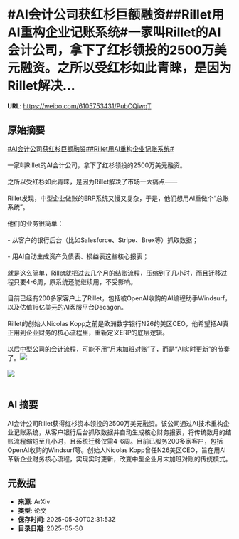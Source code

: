 # #AI会计公司获红杉巨额融资##Rillet用AI重构企业记账系统#一家叫Rillet的AI会计公司，拿下了红杉领投的2500万美元融资。之所以受红杉如此青睐，是因为Rillet解决...

**URL**: https://weibo.com/6105753431/PubCQiwgT

## 原始摘要

<a href="https://m.weibo.cn/search?containerid=231522type%3D1%26t%3D10%26q%3D%23AI%E4%BC%9A%E8%AE%A1%E5%85%AC%E5%8F%B8%E8%8E%B7%E7%BA%A2%E6%9D%89%E5%B7%A8%E9%A2%9D%E8%9E%8D%E8%B5%84%23&amp;extparam=%23AI%E4%BC%9A%E8%AE%A1%E5%85%AC%E5%8F%B8%E8%8E%B7%E7%BA%A2%E6%9D%89%E5%B7%A8%E9%A2%9D%E8%9E%8D%E8%B5%84%23" data-hide=""><span class="surl-text">#AI会计公司获红杉巨额融资#</span></a><a href="https://m.weibo.cn/search?containerid=231522type%3D1%26t%3D10%26q%3D%23Rillet%E7%94%A8AI%E9%87%8D%E6%9E%84%E4%BC%81%E4%B8%9A%E8%AE%B0%E8%B4%A6%E7%B3%BB%E7%BB%9F%23&amp;extparam=%23Rillet%E7%94%A8AI%E9%87%8D%E6%9E%84%E4%BC%81%E4%B8%9A%E8%AE%B0%E8%B4%A6%E7%B3%BB%E7%BB%9F%23" data-hide=""><span class="surl-text">#Rillet用AI重构企业记账系统#</span></a><br><br>一家叫Rillet的AI会计公司，拿下了红杉领投的2500万美元融资。<br><br>之所以受红杉如此青睐，是因为Rillet解决了市场一大痛点——<br><br>Rillet发现，中型企业做账的ERP系统又慢又复杂，于是，他们想用AI重做个“总账系统”。<br><br>他们的业务很简单：<br><br>- 从客户的银行后台（比如Salesforce、Stripe、Brex等）抓取数据；<br><br>- 用AI自动生成资产负债表、损益表这些核心报表；<br><br>就是这么简单，Rillet就把过去几个月的结账流程，压缩到了几小时，而且迁移过程只要4-6周，原系统还能继续用，不受影响。<br><br>目前已经有200多家客户上了Rillet，包括被OpenAI收购的AI编程助手Windsurf，以及估值16亿美元的AI客服平台Decagon。<br><br>Rillet的创始人Nicolas Kopp之前是欧洲数字银行N26的美区CEO，他希望把AI真正用到企业财务的核心流程里，重新定义ERP的底层逻辑。<br><br>以后中型公司的会计流程，可能不用“月末加班对账”了，而是“AI实时更新”的节奏了。<img style="" src="https://tvax1.sinaimg.cn/large/006Fd7o3gy1i1xatpg5jqj30zk0rxjy2.jpg" referrerpolicy="no-referrer"><br><br><img style="" src="https://tvax1.sinaimg.cn/large/006Fd7o3gy1i1xatqoskpj31f20yc49k.jpg" referrerpolicy="no-referrer"><br><br>

## AI 摘要

AI会计公司Rillet获得红杉资本领投的2500万美元融资。该公司通过AI技术重构企业记账系统，从客户银行后台抓取数据并自动生成核心财务报表，将传统数月的结账流程缩短至几小时，且系统迁移仅需4-6周。目前已服务200多家客户，包括OpenAI收购的Windsurf等。创始人Nicolas Kopp曾任N26美区CEO，旨在用AI革新企业财务核心流程，实现实时更新，改变中型企业月末加班对账的传统模式。

## 元数据

- **来源**: ArXiv
- **类型**: 论文
- **保存时间**: 2025-05-30T02:31:53Z
- **目录日期**: 2025-05-30
